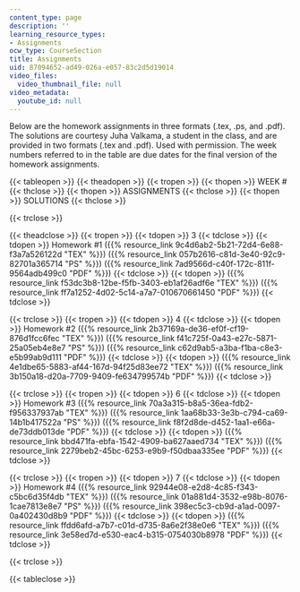 ```yaml
---
content_type: page
description: ''
learning_resource_types:
- Assignments
ocw_type: CourseSection
title: Assignments
uid: 87094652-ad49-026a-e057-83c2d5d19014
video_files:
  video_thumbnail_file: null
video_metadata:
  youtube_id: null
---
```


Below are the homework assignments in three formats (.tex, .ps, and .pdf). The solutions are courtesy Juha Valkama, a student in the class, and are provided in two formats (.tex and .pdf). Used with permission. The week numbers referred to in the table are due dates for the final version of the homework assignments.

{{< tableopen >}}
{{< theadopen >}}
{{< tropen >}}
{{< thopen >}}
WEEK #
{{< thclose >}}
{{< thopen >}}
ASSIGNMENTS
{{< thclose >}}
{{< thopen >}}
SOLUTIONS
{{< thclose >}}

{{< trclose >}}

{{< theadclose >}}
{{< tropen >}}
{{< tdopen >}}
3
{{< tdclose >}}
{{< tdopen >}}
Homework #1 ({{% resource_link 9c4d6ab2-5b21-72d4-6e88-f3a7a526122d "TEX" %}}) ({{% resource_link 057b2616-c81d-3e40-92c9-82701a365714 "PS" %}}) ({{% resource_link 7ad9566d-c40f-172c-811f-9564adb499c0 "PDF" %}})
{{< tdclose >}}
{{< tdopen >}}
({{% resource_link f53dc3b8-12be-f5fb-3403-eb1af26adf6e "TEX" %}}) ({{% resource_link ff7a1252-4d02-5c14-a7a7-010670661450 "PDF" %}})
{{< tdclose >}}

{{< trclose >}}
{{< tropen >}}
{{< tdopen >}}
4
{{< tdclose >}}
{{< tdopen >}}
Homework #2 ({{% resource_link 2b37169a-de36-ef0f-cf19-876d1fcc6fec "TEX" %}}) ({{% resource_link f41c725f-0a43-e27c-5871-25a05eb4e8e7 "PS" %}}) ({{% resource_link c62d9ab5-a3ba-f1ba-c8e3-e5b99ab9d111 "PDF" %}})
{{< tdclose >}}
{{< tdopen >}}
({{% resource_link 4e1dbe65-5883-af44-167d-94f25d83ee72 "TEX" %}}) ({{% resource_link 3b150a18-d20a-7709-9409-fe634799574b "PDF" %}})
{{< tdclose >}}

{{< trclose >}}
{{< tropen >}}
{{< tdopen >}}
6
{{< tdclose >}}
{{< tdopen >}}
Homework #3 ({{% resource_link 70a3a315-b8a5-36ea-fdb2-f956337937ab "TEX" %}}) ({{% resource_link 1aa68b33-3e3b-c794-ca69-14b1b417522a "PS" %}}) ({{% resource_link f8f2d8de-d452-1aa1-e66a-de73ddb013de "PDF" %}})
{{< tdclose >}}
{{< tdopen >}}
({{% resource_link bbd471fa-ebfa-1542-4909-ba627aaed734 "TEX" %}}) ({{% resource_link 2279beb2-45bc-6253-e9b9-f50dbaa335ee "PDF" %}})
{{< tdclose >}}

{{< trclose >}}
{{< tropen >}}
{{< tdopen >}}
7
{{< tdclose >}}
{{< tdopen >}}
Homework #4 ({{% resource_link 92944e08-e2d8-4c85-f343-c5bc6d35f4db "TEX" %}}) ({{% resource_link 01a881d4-3532-e98b-8076-1cae7813e8e7 "PS" %}}) ({{% resource_link 398ec5c3-cb9d-a1ad-0097-0a402430d8b9 "PDF" %}})
{{< tdclose >}}
{{< tdopen >}}
({{% resource_link ffdd6afd-a7b7-c01d-d735-8a6e2f38e0e6 "TEX" %}}) ({{% resource_link 3e58ed7d-e530-eac4-b315-0754030b8978 "PDF" %}})
{{< tdclose >}}

{{< trclose >}}

{{< tableclose >}}